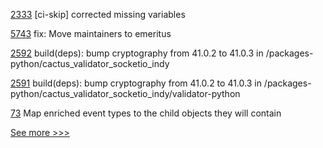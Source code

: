 
[2333](https://github.com/hyperledger/bevel/pull/2333) [ci-skip] corrected missing variables

[5743](https://github.com/hyperledger/besu/pull/5743) fix: Move maintainers to emeritus

[2592](https://github.com/hyperledger/cacti/pull/2592) build(deps): bump cryptography from 41.0.2 to 41.0.3 in /packages-python/cactus_validator_socketio_indy

[2591](https://github.com/hyperledger/cacti/pull/2591) build(deps): bump cryptography from 41.0.2 to 41.0.3 in /packages-python/cactus_validator_socketio_indy/validator-python

[73](https://github.com/hyperledger/firefly-sdk-nodejs/pull/73) Map enriched event types to the child objects they will contain


[See more >>>](https://start-here.hyperledger.org/pull-requests)
